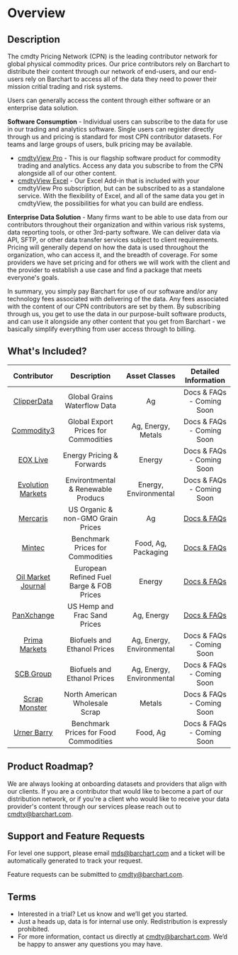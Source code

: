 # Overview

## Description

The cmdty Pricing Network (CPN) is the leading contributor network for global physical commodity prices.  Our price contributors rely on Barchart to distribute their content through our network of end-users, and our end-users rely on Barchart to access all of the data they need to power their mission critial trading and risk systems.  

Users can generally access the content through either software or an enterprise data solution.  

**Software Consumption** - Individual users can subscribe to the data for use in our trading and analytics software.  Single users can register directly through us and pricing is standard for most CPN contributor datasets.  For teams and large groups of users, bulk pricing may be available.
* [cmdtyView Pro](https://www.barchart.com/cmdty/trading/cmdtyview) - This is our flagship software product for commodity trading and analytics.  Access any data you subscribe to from the CPN alongside all of our other content.
* [cmdtyView Excel](https://www.barchart.com/cmdty/trading/cmdtyview-excel) - Our Excel Add-in that is included with your cmdtyView Pro subscription, but can be subscribed to as a standalone service.  With the flexibility of Excel, and all of the same data you get in cmdtyView, the possibilities for what you can build are endless.

**Enterprise Data Solution**  - Many firms want to be able to use data from our contributors throughout their organization and within various risk systems, data reporting tools, or other 3rd-party software.  We can deliver data via API, SFTP, or other data transfer services subject to client requirements.  Pricing will generally depend on how the data is used throughout the organization, who can access it, and the breadth of coverage.  For some providers we have set pricing and for others we will work with the client and the provider to establish a use case and find a package that meets everyone's goals.

In summary, you simply pay Barchart for use of our software and/or any technology fees associated with delivering of the data.  Any fees associated with the content of our CPN contributors are set by them.  By subscribing through us, you get to use the data in our purpose-built software products, and can use it alongside any other content that you get from Barchart - we basically simplify everything from user access through to billing.

## What's Included?

|Contributor                            | Description    | Asset Classes | Detailed Information |
| :---------------------: | :----------: | :----------: | :----------: | 
| [ClipperData](https://www.barchart.com/cmdty/data/pricing-network/clipperdata) | Global Grains Waterflow Data | Ag | Docs & FAQs - Coming Soon |
| [Commodity3](https://www.barchart.com/cmdty/data/pricing-network/commodity3) | Global Export Prices for Commodities | Ag, Energy, Metals | Docs & FAQs - Coming Soon |
| [EOX Live](https://www.barchart.com/cmdty/data/pricing-network/eoxlive) | Energy Pricing & Forwards  | Energy | Docs & FAQs - Coming Soon|
| [Evolution Markets](https://www.barchart.com/cmdty/data/pricing-network/evolution-markets) | Environtmental & Renewable Producs | Energy, Environmental | Docs & FAQs - Coming Soon|
| [Mercaris](https://www.barchart.com/cmdty/data/pricing-network/mercaris) | US Organic & non-GMO Grain Prices | Ag |[Docs & FAQs](/content/Mercaris)|
| [Mintec](https://www.barchart.com/cmdty/data/pricing-network/mintec) | Benchmark Prices for Commodities | Food, Ag, Packaging | [Docs & FAQs](/content/Mintec)|
| [Oil Market Journal](https://www.barchart.com/cmdty/data/pricing-network/omj) | European Refined Fuel Barge & FOB Prices | Energy | [Docs & FAQs](/content/OMJ)|
| [PanXchange](https://www.barchart.com/cmdty/data/pricing-network/panxchange) | US Hemp and Frac Sand Prices | Ag, Energy | [Docs & FAQs](content/PanXchange)|
| [Prima Markets](https://www.barchart.com/cmdty/data/pricing-network/prima-markets) |  Biofuels and Ethanol Prices | Ag, Energy, Environmental | Docs & FAQs - Coming Soon|
| [SCB Group](https://www.barchart.com/cmdty/data/pricing-network/scb) | Biofuels and Ethanol Prices | Ag, Energy, Environmental | Docs & FAQs - Coming Soon|
| [Scrap Monster](https://www.barchart.com/cmdty/data/pricing-network/scrap-monster) | North American Wholesale Scrap | Metals | Docs & FAQs - Coming Soon|
| [Urner Barry](https://www.barchart.com/cmdty/data/pricing-network/urner-barry) | Benchmark Prices for Food Commodities | Food, Ag | Docs & FAQs - Coming Soon|




## Product Roadmap?
We are always looking at onboarding datasets and providers that align with our clients.  If you are a contributor that would like to become a part of our distribution network, or if you're a client who would like to receive your data provider's content through our services please reach out to cmdty@barchart.com.


## Support and Feature Requests
For level one support, please email mds@barchart.com and a ticket will be automatically generated to track your request.

Feature requests can be submitted to cmdty@barchart.com. 

## Terms

* Interested in a trial? Let us know and we’ll get you started.
* Just a heads up, data is for internal use only. Redistribution is expressly prohibited.
* For more information, contact us directly at cmdty@barchart.com. We’d be happy to answer any questions you may have.



